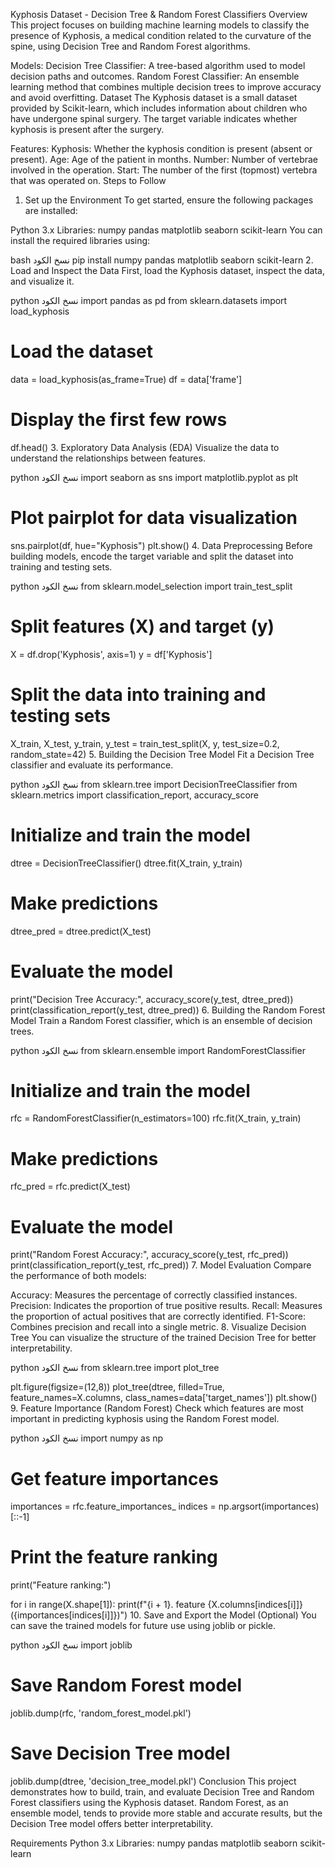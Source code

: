 Kyphosis Dataset - Decision Tree & Random Forest Classifiers
Overview
This project focuses on building machine learning models to classify the presence of Kyphosis, a medical condition related to the curvature of the spine, using Decision Tree and Random Forest algorithms.

Models:
Decision Tree Classifier: A tree-based algorithm used to model decision paths and outcomes.
Random Forest Classifier: An ensemble learning method that combines multiple decision trees to improve accuracy and avoid overfitting.
Dataset
The Kyphosis dataset is a small dataset provided by Scikit-learn, which includes information about children who have undergone spinal surgery. The target variable indicates whether kyphosis is present after the surgery.

Features:
Kyphosis: Whether the kyphosis condition is present (absent or present).
Age: Age of the patient in months.
Number: Number of vertebrae involved in the operation.
Start: The number of the first (topmost) vertebra that was operated on.
Steps to Follow
1. Set up the Environment
To get started, ensure the following packages are installed:

Python 3.x
Libraries:
numpy
pandas
matplotlib
seaborn
scikit-learn
You can install the required libraries using:

bash
نسخ الكود
pip install numpy pandas matplotlib seaborn scikit-learn
2. Load and Inspect the Data
First, load the Kyphosis dataset, inspect the data, and visualize it.

python
نسخ الكود
import pandas as pd
from sklearn.datasets import load_kyphosis

# Load the dataset
data = load_kyphosis(as_frame=True)
df = data['frame']

# Display the first few rows
df.head()
3. Exploratory Data Analysis (EDA)
Visualize the data to understand the relationships between features.

python
نسخ الكود
import seaborn as sns
import matplotlib.pyplot as plt

# Plot pairplot for data visualization
sns.pairplot(df, hue="Kyphosis")
plt.show()
4. Data Preprocessing
Before building models, encode the target variable and split the dataset into training and testing sets.

python
نسخ الكود
from sklearn.model_selection import train_test_split

# Split features (X) and target (y)
X = df.drop('Kyphosis', axis=1)
y = df['Kyphosis']

# Split the data into training and testing sets
X_train, X_test, y_train, y_test = train_test_split(X, y, test_size=0.2, random_state=42)
5. Building the Decision Tree Model
Fit a Decision Tree classifier and evaluate its performance.

python
نسخ الكود
from sklearn.tree import DecisionTreeClassifier
from sklearn.metrics import classification_report, accuracy_score

# Initialize and train the model
dtree = DecisionTreeClassifier()
dtree.fit(X_train, y_train)

# Make predictions
dtree_pred = dtree.predict(X_test)

# Evaluate the model
print("Decision Tree Accuracy:", accuracy_score(y_test, dtree_pred))
print(classification_report(y_test, dtree_pred))
6. Building the Random Forest Model
Train a Random Forest classifier, which is an ensemble of decision trees.

python
نسخ الكود
from sklearn.ensemble import RandomForestClassifier

# Initialize and train the model
rfc = RandomForestClassifier(n_estimators=100)
rfc.fit(X_train, y_train)

# Make predictions
rfc_pred = rfc.predict(X_test)

# Evaluate the model
print("Random Forest Accuracy:", accuracy_score(y_test, rfc_pred))
print(classification_report(y_test, rfc_pred))
7. Model Evaluation
Compare the performance of both models:

Accuracy: Measures the percentage of correctly classified instances.
Precision: Indicates the proportion of true positive results.
Recall: Measures the proportion of actual positives that are correctly identified.
F1-Score: Combines precision and recall into a single metric.
8. Visualize Decision Tree
You can visualize the structure of the trained Decision Tree for better interpretability.

python
نسخ الكود
from sklearn.tree import plot_tree

plt.figure(figsize=(12,8))
plot_tree(dtree, filled=True, feature_names=X.columns, class_names=data['target_names'])
plt.show()
9. Feature Importance (Random Forest)
Check which features are most important in predicting kyphosis using the Random Forest model.

python
نسخ الكود
import numpy as np

# Get feature importances
importances = rfc.feature_importances_
indices = np.argsort(importances)[::-1]

# Print the feature ranking
print("Feature ranking:")

for i in range(X.shape[1]):
    print(f"{i + 1}. feature {X.columns[indices[i]]} ({importances[indices[i]]})")
10. Save and Export the Model (Optional)
You can save the trained models for future use using joblib or pickle.

python
نسخ الكود
import joblib

# Save Random Forest model
joblib.dump(rfc, 'random_forest_model.pkl')

# Save Decision Tree model
joblib.dump(dtree, 'decision_tree_model.pkl')
Conclusion
This project demonstrates how to build, train, and evaluate Decision Tree and Random Forest classifiers using the Kyphosis dataset. Random Forest, as an ensemble model, tends to provide more stable and accurate results, but the Decision Tree model offers better interpretability.

Requirements
Python 3.x
Libraries:
numpy
pandas
matplotlib
seaborn
scikit-learn
